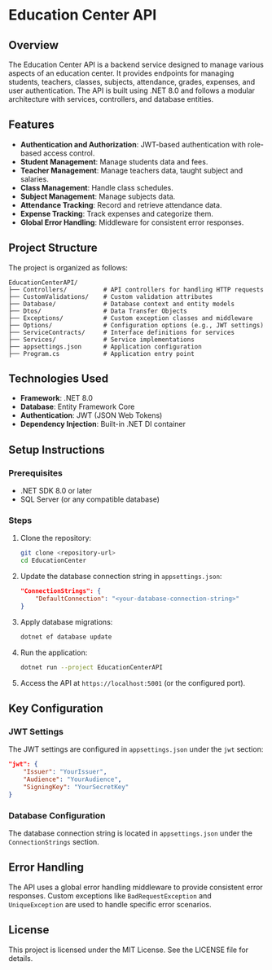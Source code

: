 # Education Center API

## Overview

The Education Center API is a backend service designed to manage various aspects of an education center. It provides endpoints for managing students, teachers, classes, subjects, attendance, grades, expenses, and user authentication. The API is built using .NET 8.0 and follows a modular architecture with services, controllers, and database entities.

## Features

- **Authentication and Authorization**: JWT-based authentication with role-based access control.
- **Student Management**: Manage students data and fees.
- **Teacher Management**: Manage teachers data, taught subject and salaries.
- **Class Management**: Handle class schedules.
- **Subject Management**: Manage subjects data.
- **Attendance Tracking**: Record and retrieve attendance data.
- **Expense Tracking**: Track expenses and categorize them.
- **Global Error Handling**: Middleware for consistent error responses.

## Project Structure

The project is organized as follows:

```
EducationCenterAPI/
├── Controllers/          # API controllers for handling HTTP requests
├── CustomValidations/    # Custom validation attributes
├── Database/             # Database context and entity models
├── Dtos/                 # Data Transfer Objects
├── Exceptions/           # Custom exception classes and middleware
├── Options/              # Configuration options (e.g., JWT settings)
├── ServiceContracts/     # Interface definitions for services
├── Services/             # Service implementations
├── appsettings.json      # Application configuration
├── Program.cs            # Application entry point
```

## Technologies Used

- **Framework**: .NET 8.0
- **Database**: Entity Framework Core
- **Authentication**: JWT (JSON Web Tokens)
- **Dependency Injection**: Built-in .NET DI container

## Setup Instructions

### Prerequisites

- .NET SDK 8.0 or later
- SQL Server (or any compatible database)

### Steps

1. Clone the repository:

   ```bash
   git clone <repository-url>
   cd EducationCenter
   ```

2. Update the database connection string in `appsettings.json`:

   ```json
   "ConnectionStrings": {
       "DefaultConnection": "<your-database-connection-string>"
   }
   ```

3. Apply database migrations:

   ```bash
   dotnet ef database update
   ```

4. Run the application:

   ```bash
   dotnet run --project EducationCenterAPI
   ```

5. Access the API at `https://localhost:5001` (or the configured port).

## Key Configuration

### JWT Settings

The JWT settings are configured in `appsettings.json` under the `jwt` section:

```json
"jwt": {
    "Issuer": "YourIssuer",
    "Audience": "YourAudience",
    "SigningKey": "YourSecretKey"
}
```

### Database Configuration

The database connection string is located in `appsettings.json` under the `ConnectionStrings` section.

## Error Handling

The API uses a global error handling middleware to provide consistent error responses. Custom exceptions like `BadRequestException` and `UniqueException` are used to handle specific error scenarios.

## License

This project is licensed under the MIT License. See the LICENSE file for details.
